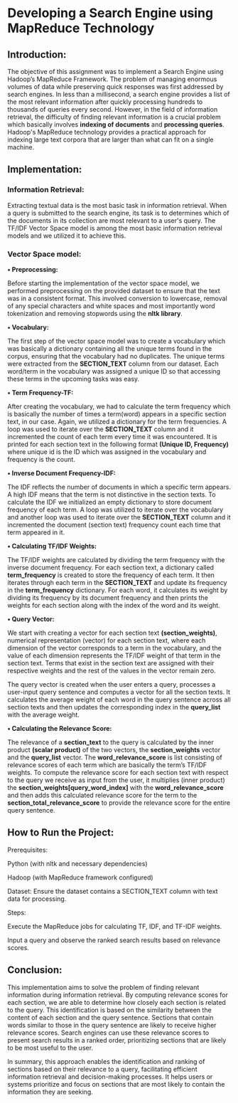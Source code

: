 # Developing a Search Engine using MapReduce Technology

## Introduction:
The objective of this assignment was to implement a Search Engine using Hadoop’s MapReduce Framework. The problem of managing enormous volumes of data while preserving quick responses was first addressed by search engines. In less than a millisecond, a search engine provides a list of the most relevant information after quickly processing hundreds to thousands of queries every second. However, in the field of information retrieval, the difficulty of finding relevant information is a crucial problem which basically involves **indexing of documents** and **processing queries**. Hadoop's MapReduce technology provides a practical approach for indexing large text corpora that are larger than what can fit on a single machine.

## Implementation:
### **Information Retrieval:**
Extracting textual data is the most basic task in information retrieval. When a query is submitted to the search engine, its task is to determines which of the documents in its collection are most relevant to a user's query. The TF/IDF Vector Space model is among the most basic information retrieval models and we utilized it to achieve this.

### **Vector Space model:**

**•	Preprocessing:**

Before starting the implementation of the vector space model, we performed preprocessing on the provided dataset to ensure that the text was in a consistent format. This involved conversion to lowercase, removal of any special characters and white spaces and most importantly word tokenization and removing stopwords using the **nltk library**.

**•	Vocabulary:**

The first step of the vector space model was to create a vocabulary which was basically a dictionary containing all the unique terms found in the corpus, ensuring that the vocabulary had no duplicates. The unique terms were extracted from the **SECTION_TEXT** column from our dataset. Each word/term in the vocabulary was assigned a unique ID so that accessing these terms in the upcoming tasks was easy.

**•	Term Frequency-TF:**

After creating the vocabulary, we had to calculate the term frequency which is basically the number of times a term(word) appears in a specific section text, in our case. Again, we utilized a dictionary for the term frequencies. A loop was used to iterate over the **SECTION_TEXT** column and it incremented the count of each term every time it was encountered. It is printed for each section text in the following format **(Unique ID, Frequency)** where unique id is the ID which was assigned in the vocabulary and frequency is the count.

**•	Inverse Document Frequency-IDF:**

The IDF reflects the number of documents in which a specific term appears. A high IDF means that the term is not distinctive in the section texts. To calculate the IDF we initialized an empty dictionary to store document frequency of each term. A loop was utilized to iterate over the vocabulary and another loop was used to iterate over the **SECTION_TEXT** column and it incremented the document (section text) frequency count each time that term appeared in it.

**•	Calculating TF/IDF Weights:**

The TF/IDF weights are calculated by dividing the term frequency with the inverse document frequency. For each section text, a dictionary called **term_frequency** is created to store the frequency of each term. It then iterates through each term in the **SECTION_TEXT** and update its frequency in the **term_frequency** dictionary. For each word, it calculates its weight by dividing its frequency by its document frequency and then prints the weights for each section along with the index of the word and its weight.

**•	Query Vector:**

We start with creating a vector for each section text **(section_weights)**, numerical representation (vector) for each section text, where each dimension of the vector corresponds to a term in the vocabulary, and the value of each dimension represents the TF/IDF weight of that term in the section text. Terms that exist in the section text are assigned with their respective weights and the rest of the values in the vector remain zero.

The query vector is created when the user enters a query, processes a user-input query sentence and computes a vector for all the section texts. It calculates the average weight of each word in the query sentence across all section texts and then updates the corresponding index in the **query_list** with the average weight.

**•	Calculating the Relevance Score:**

The relevance of a **section_text** to the query is calculated by the inner product **(scalar product)** of the two vectors, the **section_weights** vector and the **query_list** vector. The **word_relevance_score** is list consisting of relevance scores of each term which are basically the term’s TF/IDF weights. To compute the relevance score for each section text with respect to the query we receive as input from the user, it multiplies (inner product) the **section_weights[query_word_index]** with the **word_relevance_score** and then adds this calculated relevance score for the term to the **section_total_relevance_score** to provide the relevance score for the entire query sentence.

## How to Run the Project:
Prerequisites:

Python (with nltk and necessary dependencies)

Hadoop (with MapReduce framework configured)

Dataset:
Ensure the dataset contains a SECTION_TEXT column with text data for processing.

Steps:

Execute the MapReduce jobs for calculating TF, IDF, and TF-IDF weights.

Input a query and observe the ranked search results based on relevance scores.


## Conclusion:

This implementation aims to solve the problem of finding relevant information during information retrieval. By computing relevance scores for each section, we are able to determine how closely each section is related to the query. This identification is based on the similarity between the content of each section and the query sentence. Sections that contain words similar to those in the query sentence are likely to receive higher relevance scores. Search engines can use these relevance scores to present search results in a ranked order, prioritizing sections that are likely to be most useful to the user.

In summary, this approach enables the identification and ranking of sections based on their relevance to a query, facilitating efficient information retrieval and decision-making processes. It helps users or systems prioritize and focus on sections that are most likely to contain the information they are seeking.






